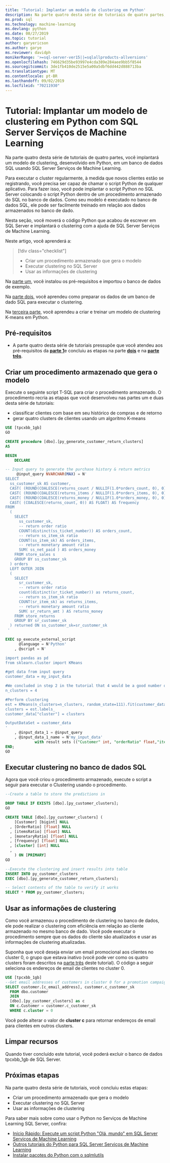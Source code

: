 ```yaml
---
title: 'Tutorial: Implantar um modelo de clustering em Python'
description: Na parte quatro desta série de tutoriais de quatro partes, você implantará um modelo de clustering em Python com SQL Server Serviços de Machine Learning.
ms.prod: sql
ms.technology: machine-learning
ms.devlang: python
ms.date: 08/27/2019
ms.topic: tutorial
author: garyericson
ms.author: garye
ms.reviewer: davidph
monikerRange: '>=sql-server-ver15||=sqlallproducts-allversions'
ms.openlocfilehash: 746629d35be93997e4cda389e284aee9bb5f8544
ms.sourcegitcommit: 3de1fb410de2515e5a00a5dbf6dd442d888713ba
ms.translationtype: MT
ms.contentlocale: pt-BR
ms.lasthandoff: 09/02/2019
ms.locfileid: "70211930"
---
```

# <a name="tutorial-deploy-a-clustering-model-in-python-with-sql-server-machine-learning-services"></a>Tutorial: Implantar um modelo de clustering em Python com SQL Server Serviços de Machine Learning

Na parte quatro desta série de tutoriais de quatro partes, você implantará um modelo de clustering, desenvolvido em Python, em um banco de dados SQL usando SQL Server Serviços de Machine Learning.

Para executar o cluster regularmente, à medida que novos clientes estão se registrando, você precisa ser capaz de chamar o script Python de qualquer aplicativo. Para fazer isso, você pode implantar o script Python no SQL Server colocando o script Python dentro de um procedimento armazenado do SQL no banco de dados. Como seu modelo é executado no banco de dados SQL, ele pode ser facilmente treinado em relação aos dados armazenados no banco de dado.

Nesta seção, você moverá o código Python que acabou de escrever em SQL Server e implantará o clustering com a ajuda de SQL Server Serviços de Machine Learning.

Neste artigo, você aprenderá a:

> [!div class="checklist"]
> * Criar um procedimento armazenado que gera o modelo
> * Executar clustering no SQL Server
> * Usar as informações de clustering

Na [parte um](tutorial-python-clustering-model.md), você instalou os pré-requisitos e importou o banco de dados de exemplo.

Na [parte dois](tutorial-python-clustering-model-prepare-data.md), você aprendeu como preparar os dados de um banco de dado SQL para executar o clustering.

Na [terceira parte](tutorial-python-clustering-model-build.md), você aprendeu a criar e treinar um modelo de clustering K-means em Python.

## <a name="prerequisites"></a>Pré-requisitos

* A parte quatro desta série de tutoriais pressupõe que você atendeu aos pré-requisitos da [**parte 1**](tutorial-python-clustering-model.md)e concluiu as etapas na parte [**dois**](tutorial-python-clustering-model-prepare-data.md) e na [**parte três**](tutorial-python-clustering-model-build.md).

## <a name="create-a-stored-procedure-that-generates-the-model"></a>Criar um procedimento armazenado que gera o modelo

Execute o seguinte script T-SQL para criar o procedimento armazenado. O procedimento recria as etapas que você desenvolveu nas partes um e duas desta série de tutoriais:

* classificar clientes com base em seu histórico de compras e de retorno
* gerar quatro clusters de clientes usando um algoritmo K-means

```sql
USE [tpcxbb_1gb]
GO

CREATE procedure [dbo].[py_generate_customer_return_clusters]
AS

BEGIN
    DECLARE

-- Input query to generate the purchase history & return metrics
     @input_query NVARCHAR(MAX) = N'
SELECT
  ss_customer_sk AS customer,
  CAST( (ROUND(COALESCE(returns_count / NULLIF(1.0*orders_count, 0), 0), 7) ) AS FLOAT) AS orderRatio,
  CAST( (ROUND(COALESCE(returns_items / NULLIF(1.0*orders_items, 0), 0), 7) ) AS FLOAT) AS itemsRatio,
  CAST( (ROUND(COALESCE(returns_money / NULLIF(1.0*orders_money, 0), 0), 7) ) AS FLOAT) AS monetaryRatio,
  CAST( (COALESCE(returns_count, 0)) AS FLOAT) AS frequency
FROM
  (
    SELECT
      ss_customer_sk,
      -- return order ratio
      COUNT(distinct(ss_ticket_number)) AS orders_count,
      -- return ss_item_sk ratio
      COUNT(ss_item_sk) AS orders_items,
      -- return monetary amount ratio
      SUM( ss_net_paid ) AS orders_money
    FROM store_sales s
    GROUP BY ss_customer_sk
  ) orders
  LEFT OUTER JOIN
  (
    SELECT
      sr_customer_sk,
      -- return order ratio
      count(distinct(sr_ticket_number)) as returns_count,
      -- return ss_item_sk ratio
      COUNT(sr_item_sk) as returns_items,
      -- return monetary amount ratio
      SUM( sr_return_amt ) AS returns_money
    FROM store_returns
    GROUP BY sr_customer_sk
  ) returned ON ss_customer_sk=sr_customer_sk
 '

EXEC sp_execute_external_script
      @language = N'Python'
    , @script = N'

import pandas as pd
from sklearn.cluster import KMeans

#get data from input query
customer_data = my_input_data

#We concluded in step 2 in the tutorial that 4 would be a good number of clusters
n_clusters = 4

#Perform clustering
est = KMeans(n_clusters=n_clusters, random_state=111).fit(customer_data[["orderRatio","itemsRatio","monetaryRatio","frequency"]])
clusters = est.labels_
customer_data["cluster"] = clusters

OutputDataSet = customer_data
'
    , @input_data_1 = @input_query
    , @input_data_1_name = N'my_input_data'
             with result sets (("Customer" int, "orderRatio" float,"itemsRatio" float,"monetaryRatio" float,"frequency" float,"cluster" float));
END;
GO
```

## <a name="perform-clustering-in-sql-database"></a>Executar clustering no banco de dados SQL

Agora que você criou o procedimento armazenado, execute o script a seguir para executar o Clustering usando o procedimento.

```sql
--Create a table to store the predictions in

DROP TABLE IF EXISTS [dbo].[py_customer_clusters];
GO

CREATE TABLE [dbo].[py_customer_clusters] (
    [Customer] [bigint] NULL
  , [OrderRatio] [float] NULL
  , [itemsRatio] [float] NULL
  , [monetaryRatio] [float] NULL
  , [frequency] [float] NULL
  , [cluster] [int] NULL
  ,
    ) ON [PRIMARY]
GO

--Execute the clustering and insert results into table
INSERT INTO py_customer_clusters
EXEC [dbo].[py_generate_customer_return_clusters];

-- Select contents of the table to verify it works
SELECT * FROM py_customer_clusters;
```

## <a name="use-the-clustering-information"></a>Usar as informações de clustering

Como você armazenou o procedimento de clustering no banco de dados, ele pode realizar o clustering com eficiência em relação ao cliente armazenado no mesmo banco de dado. Você pode executar o procedimento sempre que os dados do cliente são atualizados e usar as informações de clustering atualizadas.

Suponha que você deseja enviar um email promocional aos clientes no cluster 0, o grupo que estava inativo (você pode ver como os quatro clusters foram descritos na [parte três](tutorial-python-clustering-model-build.md#analyze-the-results) deste tutorial). O código a seguir seleciona os endereços de email de clientes no cluster 0.

```sql
USE [tpcxbb_1gb]
--Get email addresses of customers in cluster 0 for a promotion campaign
SELECT customer.[c_email_address], customer.c_customer_sk
  FROM dbo.customer
  JOIN
  [dbo].[py_customer_clusters] as c
  ON c.Customer = customer.c_customer_sk
  WHERE c.cluster = 0
```

Você pode alterar o valor de **cluster c** para retornar endereços de email para clientes em outros clusters.

## <a name="clean-up-resources"></a>Limpar recursos

Quando tiver concluído este tutorial, você poderá excluir o banco de dados tpcxbb_1gb de SQL Server.

## <a name="next-steps"></a>Próximas etapas

Na parte quatro desta série de tutoriais, você concluiu estas etapas:

* Criar um procedimento armazenado que gera o modelo
* Executar clustering no SQL Server
* Usar as informações de clustering

Para saber mais sobre como usar o Python no Serviços de Machine Learning SQL Server, confira:

* [Início Rápido: Execute um script Python "Olá, mundo" em SQL Server Serviços de Machine Learning](quickstart-python-run-using-t-sql.md)
* [Outros tutoriais do Python para SQL Server Serviços de Machine Learning](sql-server-python-tutorials.md)
* [Instalar pacotes do Python com o sqlmlutils](../package-management/install-additional-python-packages-on-sql-server.md)

